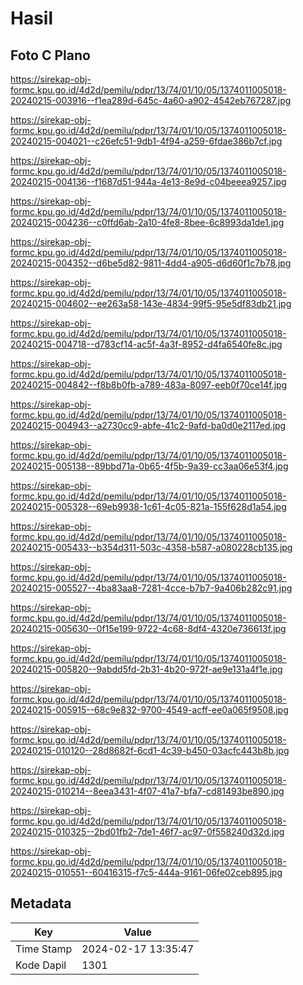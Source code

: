 # Hasil

## Foto C Plano

https://sirekap-obj-formc.kpu.go.id/4d2d/pemilu/pdpr/13/74/01/10/05/1374011005018-20240215-003916--f1ea289d-645c-4a60-a902-4542eb767287.jpg

https://sirekap-obj-formc.kpu.go.id/4d2d/pemilu/pdpr/13/74/01/10/05/1374011005018-20240215-004021--c26efc51-9db1-4f94-a259-6fdae386b7cf.jpg

https://sirekap-obj-formc.kpu.go.id/4d2d/pemilu/pdpr/13/74/01/10/05/1374011005018-20240215-004136--f1687d51-944a-4e13-8e9d-c04beeea9257.jpg

https://sirekap-obj-formc.kpu.go.id/4d2d/pemilu/pdpr/13/74/01/10/05/1374011005018-20240215-004236--c0ffd6ab-2a10-4fe8-8bee-6c8993da1de1.jpg

https://sirekap-obj-formc.kpu.go.id/4d2d/pemilu/pdpr/13/74/01/10/05/1374011005018-20240215-004352--d6be5d82-9811-4dd4-a905-d6d60f1c7b78.jpg

https://sirekap-obj-formc.kpu.go.id/4d2d/pemilu/pdpr/13/74/01/10/05/1374011005018-20240215-004602--ee263a58-143e-4834-99f5-95e5df83db21.jpg

https://sirekap-obj-formc.kpu.go.id/4d2d/pemilu/pdpr/13/74/01/10/05/1374011005018-20240215-004718--d783cf14-ac5f-4a3f-8952-d4fa6540fe8c.jpg

https://sirekap-obj-formc.kpu.go.id/4d2d/pemilu/pdpr/13/74/01/10/05/1374011005018-20240215-004842--f8b8b0fb-a789-483a-8097-eeb0f70ce14f.jpg

https://sirekap-obj-formc.kpu.go.id/4d2d/pemilu/pdpr/13/74/01/10/05/1374011005018-20240215-004943--a2730cc9-abfe-41c2-9afd-ba0d0e2117ed.jpg

https://sirekap-obj-formc.kpu.go.id/4d2d/pemilu/pdpr/13/74/01/10/05/1374011005018-20240215-005138--89bbd71a-0b65-4f5b-9a39-cc3aa06e53f4.jpg

https://sirekap-obj-formc.kpu.go.id/4d2d/pemilu/pdpr/13/74/01/10/05/1374011005018-20240215-005328--69eb9938-1c61-4c05-821a-155f628d1a54.jpg

https://sirekap-obj-formc.kpu.go.id/4d2d/pemilu/pdpr/13/74/01/10/05/1374011005018-20240215-005433--b354d311-503c-4358-b587-a080228cb135.jpg

https://sirekap-obj-formc.kpu.go.id/4d2d/pemilu/pdpr/13/74/01/10/05/1374011005018-20240215-005527--4ba83aa8-7281-4cce-b7b7-9a406b282c91.jpg

https://sirekap-obj-formc.kpu.go.id/4d2d/pemilu/pdpr/13/74/01/10/05/1374011005018-20240215-005630--0f15e199-9722-4c68-8df4-4320e736613f.jpg

https://sirekap-obj-formc.kpu.go.id/4d2d/pemilu/pdpr/13/74/01/10/05/1374011005018-20240215-005820--9abdd5fd-2b31-4b20-972f-ae9e131a4f1e.jpg

https://sirekap-obj-formc.kpu.go.id/4d2d/pemilu/pdpr/13/74/01/10/05/1374011005018-20240215-005915--68c9e832-9700-4549-acff-ee0a065f9508.jpg

https://sirekap-obj-formc.kpu.go.id/4d2d/pemilu/pdpr/13/74/01/10/05/1374011005018-20240215-010120--28d8682f-6cd1-4c39-b450-03acfc443b8b.jpg

https://sirekap-obj-formc.kpu.go.id/4d2d/pemilu/pdpr/13/74/01/10/05/1374011005018-20240215-010214--8eea3431-4f07-41a7-bfa7-cd81493be890.jpg

https://sirekap-obj-formc.kpu.go.id/4d2d/pemilu/pdpr/13/74/01/10/05/1374011005018-20240215-010325--2bd01fb2-7de1-46f7-ac97-0f558240d32d.jpg

https://sirekap-obj-formc.kpu.go.id/4d2d/pemilu/pdpr/13/74/01/10/05/1374011005018-20240215-010551--60416315-f7c5-444a-9161-06fe02ceb895.jpg


## Metadata

| Key        | Value               |
| ---------- | ------------------- |
| Time Stamp | 2024-02-17 13:35:47 |
| Kode Dapil | 1301                |



